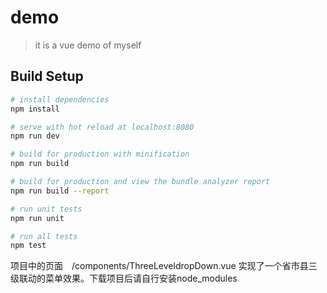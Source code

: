# demo

> it is a vue demo of myself

## Build Setup

``` bash
# install dependencies
npm install

# serve with hot reload at localhost:8080
npm run dev

# build for production with minification
npm run build

# build for production and view the bundle analyzer report
npm run build --report

# run unit tests
npm run unit

# run all tests
npm test
```

项目中的页面　/components/ThreeLeveldropDown.vue 实现了一个省市县三级联动的菜单效果。下载项目后请自行安装node_modules
